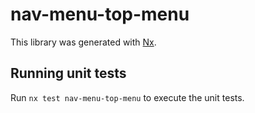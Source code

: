 # nav-menu-top-menu

This library was generated with [Nx](https://nx.dev).

## Running unit tests

Run `nx test nav-menu-top-menu` to execute the unit tests.
